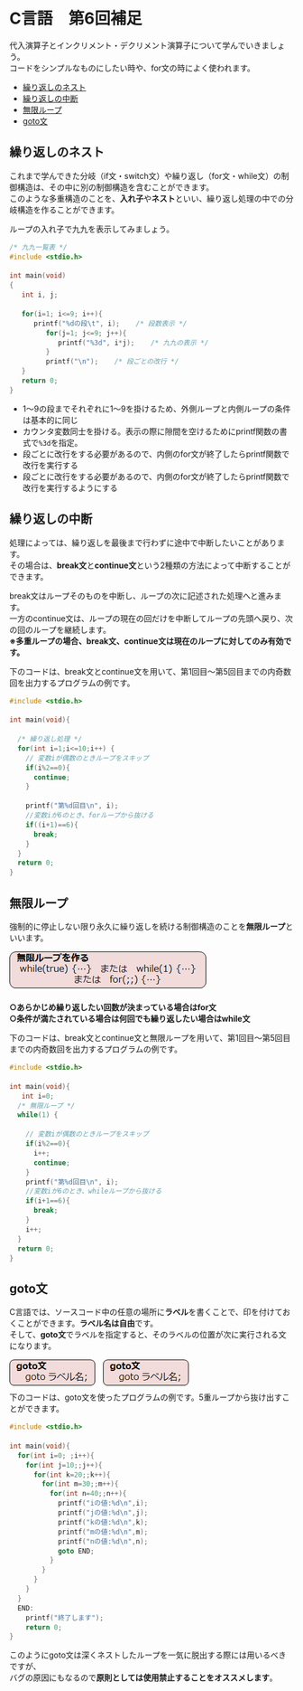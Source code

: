 # C言語　第6回補足
代入演算子とインクリメント・デクリメント演算子について学んでいきましょう。  
コードをシンプルなものにしたい時や、for文の時によく使われます。

  - [繰り返しのネスト](#繰り返しのネスト)
  - [繰り返しの中断](#繰り返しの中断)
  - [無限ループ](#無限ループ)
  - [goto文](#goto文)
  
## 繰り返しのネスト
これまで学んできた分岐（if文・switch文）や繰り返し（for文・while文）の制御構造は、その中に別の制御構造を含むことができます。  
このような多重構造のことを、**入れ子**や**ネスト**といい、繰り返し処理の中での分岐構造を作ることができます。

ループの入れ子で九九を表示してみましょう。
``` C
/* 九九一覧表 */
#include <stdio.h>
 
int main(void)
{
   int i, j;
 
   for(i=1; i<=9; i++){
      printf("%dの段\t", i);    /* 段数表示 */
         for(j=1; j<=9; j++){
            printf("%3d", i*j);    /* 九九の表示 */
         }
         printf("\n");    /* 段ごとの改行 */
   }
   return 0;
}
```

 - 1～9の段までそれぞれに1～9を掛けるため、外側ループと内側ループの条件は基本的に同じ
 - カウンタ変数同士を掛ける。表示の際に隙間を空けるためにprintf関数の書式で`%3d`を指定。
 - 段ごとに改行をする必要があるので、内側のfor文が終了したらprintf関数で改行を実行する
 - 段ごとに改行をする必要があるので、内側のfor文が終了したらprintf関数で改行を実行するようにする

## 繰り返しの中断
処理によっては、繰り返しを最後まで行わずに途中で中断したいことがあります。  
その場合は、**break文**と**continue文**という2種類の方法によって中断することができます。

break文はループそのものを中断し、ループの次に記述された処理へと進みます。  
一方のcontinue文は、ループの現在の回だけを中断してループの先頭へ戻り、次の回のループを継続します。  
**※多重ループの場合、break文、continue文は現在のループに対してのみ有効です。**

下のコードは、break文とcontinue文を用いて、第1回目～第5回目までの内奇数回を出力するプログラムの例です。

``` C
#include <stdio.h>
 
int main(void){
 
  /* 繰り返し処理 */
  for(int i=1;i<=10;i++) {
    // 変数iが偶数のときループをスキップ
    if(i%2==0){
      continue;
    }
   
    printf("第%d回目\n", i);
    //変数iが6のとき、forループから抜ける
    if((i+1)==6){
      break;
    }
  }
  return 0;
}
```

## 無限ループ
強制的に停止しない限り永久に繰り返しを続ける制御構造のことを**無限ループ**といいます。

![](./img/pc_06+_1.png)

**○あらかじめ繰り返したい回数が決まっている場合はfor文**  
**○条件が満たされている場合は何回でも繰り返したい場合はwhile文**  

下のコードは、break文とcontinue文と無限ループを用いて、第1回目～第5回目までの内奇数回を出力するプログラムの例です。
``` C
#include <stdio.h>
 
int main(void){
   int i=0;
  /* 無限ループ */
  while(1) {
    
    // 変数iが偶数のときループをスキップ
    if(i%2==0){
      i++;
      continue;
    }
    printf("第%d回目\n", i);
    //変数iが6のとき、whileループから抜ける
    if(i+1==6){
      break;
    }
    i++;
  }
  return 0;
}
```

## goto文
C言語では、ソースコード中の任意の場所に**ラベル**を書くことで、印を付けておくことができます。**ラベル名は自由**です。  
そして、**goto文**でラベルを指定すると、そのラベルの位置が次に実行される文になります。

![](./img/pc_06+_3.png)　![](./img/pc_06+_4.png)  
下のコードは、goto文を使ったプログラムの例です。5重ループから抜け出すことができます。
```　C
#include <stdio.h>
 
int main(void){
  for(int i=0; ;i++){
    for(int j=10;;j++){
      for(int k=20;;k++){
        for(int m=30;;m++){
          for(int n=40;;n++){
            printf("iの値:%d\n",i);
            printf("jの値:%d\n",j);
            printf("kの値:%d\n",k);
            printf("mの値:%d\n",m);
            printf("nの値:%d\n",n);
            goto END;
          }  
        }
      }
    }
  }
  END:
    printf("終了します");
    return 0;
}
```

このようにgoto文は深くネストしたループを一気に脱出する際には用いるべきですが、  
バグの原因にもなるので**原則としては使用禁止することをオススメします**。
